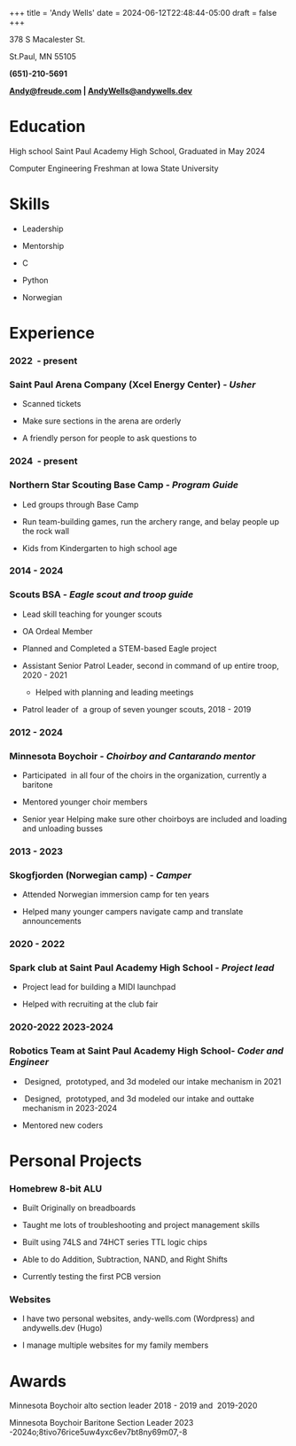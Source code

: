 +++
title = 'Andy Wells'
date = 2024-06-12T22:48:44-05:00
draft = false
+++


378 S Macalester St. 

St.Paul, MN 55105

**(651)-210-5691**

**Andy@freude.com | AndyWells@andywells.dev**

**Education**
=============

High school Saint Paul Academy High School, Graduated in May 2024

Computer Engineering Freshman at Iowa State University

**Skills**
==========

*   Leadership
    
*   Mentorship
    
*   C
    
*   Python
    
*   Norwegian
    

**Experience**
==============

### 2022  - present
### **Saint Paul Arena Company (Xcel Energy Center)** _\- Usher_

*   Scanned tickets 
    
*   Make sure sections in the arena are orderly
    
*   A friendly person for people to ask questions to
    

### 2024  - present

### **Northern Star Scouting Base Camp** _\- Program Guide_

*   Led groups through Base Camp
    
*   Run team-building games, run the archery range, and belay people up the rock wall
    
*   Kids from Kindergarten to high school age
    

### 2014 - 2024


### **Scouts BSA** _\- Eagle scout and troop guide_ 

*   Lead skill teaching for younger scouts
    
*   OA Ordeal Member
    
*   Planned and Completed a STEM-based Eagle project
    
*   Assistant Senior Patrol Leader, second in command of up entire troop, 2020 - 2021
    
    *   Helped with planning and leading meetings
        
*   Patrol leader of  a group of seven younger scouts, 2018 - 2019 
    

### 2012 - 2024


### **Minnesota Boychoir** _\- Choirboy and Cantarando mentor_

*   Participated  in all four of the choirs in the organization, currently a baritone
    
*   Mentored younger choir members
    
*   Senior year Helping make sure other choirboys are included and loading and unloading busses
    

### 2013 - 2023


### **Skogfjorden (Norwegian camp)** _\- Camper_

*   Attended Norwegian immersion camp for ten years
    
*   Helped many younger campers navigate camp and translate announcements 
    

### 2020 - 2022

### **Spark club at Saint Paul Academy High School** _\- Project lead_

*   Project lead for building a MIDI launchpad
    
*   Helped with recruiting at the club fair
    

### 2020-2022 2023-2024

### **Robotics Team at Saint Paul Academy High School**_\- Coder and Engineer_

*    Designed,  prototyped, and 3d modeled our intake mechanism in 2021
    
*    Designed,  prototyped, and 3d modeled our intake and outtake mechanism in 2023-2024
    
*   Mentored new coders
    

**Personal Projects**
=====================

### **Homebrew 8-bit ALU**

*   Built Originally on breadboards
    
*   Taught me lots of troubleshooting and project management skills
    
*   Built using 74LS and 74HCT series TTL logic chips
    
*   Able to do Addition, Subtraction, NAND, and Right Shifts
    
*   Currently testing the first PCB version
    

### **Websites**

*   I have two personal websites, andy-wells.com (Wordpress) and andywells.dev (Hugo)
    
*   I manage multiple websites for my family members
    

**Awards**
==========

Minnesota Boychoir alto section leader 2018 - 2019 and  2019-2020

Minnesota Boychoir Baritone Section Leader 2023 -2024o;8tivo76rice5uw4yxc6ev7bt8ny69m07,-8